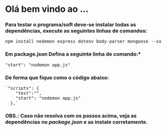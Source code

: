 # Olá bem vindo ao ...


### Para testar o programa/soft deve-se instalar todas as dependências, execute as seguintes linhas de comandos:

<pre>
npm install nodemon express dotenv body-parser mongoose --save
</pre>

### Em package.json Defina a seguinte linha de comando:*

<pre>
"start": "nodemon app.js"
</pre>

### De forma que fique como o código abaixo:
<pre>
`"scripts": {
    "test":"", 
    "start": "nodemon app.js"
  },`
</pre>

### OBS.: Caso não resolva com os passos acima, veja as dependências no _package.json_ e as instale corretamente.